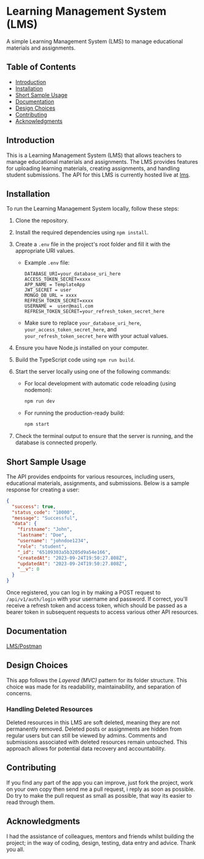 # Learning Management System (LMS)

A simple Learning Management System (LMS) to manage educational materials and assignments.

## Table of Contents

- [Introduction](#introduction)
- [Installation](#installation)
- [Short Sample Usage](#short-sample-usage)
- [Documentation](#documentation)
- [Design Choices](#design-choices)
- [Contributing](#contributing)
- [Acknowledgments](#acknowledgments)

## Introduction

This is a Learning Management System (LMS) that allows teachers to manage educational materials and assignments. The LMS provides features for uploading learning materials, creating assignments, and handling student submissions. The API for this LMS is currently hosted live at [lms](https://learning-management-system-5tgu.onrender.com).

## Installation

To run the Learning Management System locally, follow these steps:

1. Clone the repository.
2. Install the required dependencies using `npm install`.
3. Create a `.env` file in the project's root folder and fill it with the appropriate URI values.
   - Example `.env` file:
     ```env
     DATABASE_URI=your_database_uri_here
     ACCESS_TOKEN_SECRET=xxxx
     APP_NAME = TemplateApp
     JWT_SECRET = user
     MONGO_DB_URL = xxxx
     REFRESH_TOKEN_SECRET=xxxx
     USERNAME =  user@mail.com
     REFRESH_TOKEN_SECRET=your_refresh_token_secret_here
     ```
   - Make sure to replace `your_database_uri_here`, `your_access_token_secret_here`, and `your_refresh_token_secret_here` with your actual values.
4. Ensure you have Node.js installed on your computer.
5. Build the TypeScript code using `npm run build`.
6. Start the server locally using one of the following commands:

   - For local development with automatic code reloading (using nodemon):
     ```bash
     npm run dev
     ```
   - For running the production-ready build:
     ```bash
     npm start
     ```

7. Check the terminal output to ensure that the server is running, and the database is connected properly.

## Short Sample Usage

The API provides endpoints for various resources, including users, educational materials, assignments, and submissions. Below is a sample response for creating a user:

```json
{
  "success": true,
  "status_code": "10000",
  "message": "Successful",
  "data": {
    "firstname": "John",
    "lastname": "Doe",
    "username": "johndoe1234",
    "role": "student",
    "_id": "65109303a5b3205d9a54e166",
    "createdAt": "2023-09-24T19:50:27.808Z",
    "updatedAt": "2023-09-24T19:50:27.808Z",
    "__v": 0
  }
}
```

Once registered, you can log in by making a POST request to `/api/v1/auth/login` with your username and password. If correct, you'll receive a refresh token and access token, which should be passed as a bearer token in subsequent requests to access various other API resources.

## Documentation

[LMS/Postman](https://documenter.getpostman.com/view/29278179/2s9YJW7SRe)

## Design Choices

This app follows the _Layered (MVC)_ pattern for its folder structure. This choice was made for its readability, maintainability, and separation of concerns.

### Handling Deleted Resources

Deleted resources in this LMS are soft deleted, meaning they are not permanently removed. Deleted posts or assignments are hidden from regular users but can still be viewed by admins. Comments and submissions associated with deleted resources remain untouched. This approach allows for potential data recovery and accountability.

## Contributing

If you find any part of the app you can improve, just fork the project, work on your own copy then send me a pull request, i reply as soon as possible. Do try to make the pull request as small as possible, that way its easier to read through them.

## Acknowledgments

I had the assistance of colleagues, mentors and friends whilst building the project; in the way of coding, design, testing, data entry and advice. Thank you all.
